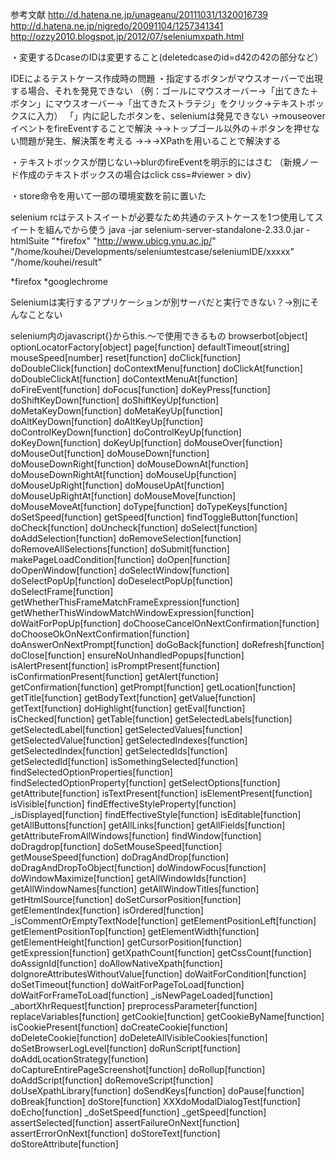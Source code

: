 参考文献
http://d.hatena.ne.jp/unageanu/20111031/1320016739
http://d.hatena.ne.jp/nigredo/20091104/1257341341
http://ozzy2010.blogspot.jp/2012/07/seleniumxpath.html

・変更するDcaseのIDは変更すること(deletedcaseのid=d42の42の部分など）

IDEによるテストケース作成時の問題
・指定するボタンがマウスオーバーで出現する場合、それを発見できない
（例：ゴールにマウスオーバー→「出てきた＋ボタン」にマウスオーバー→「出てきたストラテジ」をクリック→テキストボックスに入力）
「」内に記したボタンを、seleniumは発見できない
→mouseoverイベントをfireEventすることで解決
→→トップゴール以外の＋ボタンを押せない問題が発生、解決策を考える
→→→XPathを用いることで解決する

・テキストボックスが閉じない→blurのfireEventを明示的にはさむ
（新規ノード作成のテキストボックスの場合はclick css=#viewer > div）

・store命令を用いて一部の環境変数を前に置いた


selenium rcはテストスイートが必要なため共通のテストケースを1つ使用してスイートを組んでから使う
java -jar selenium-server-standalone-2.33.0.jar  -htmlSuite "*firefox" "http://www.ubicg.ynu.ac.jp/" "/home/kouhei/Developments/seleniumtestcase/seleniumIDE/xxxxx" "/home/kouhei/result"

*firefox
*googlechrome


Seleniumは実行するアプリケーションが別サーバだと実行できない？→別にそんなことない


selenium内のjavascript{}からthis.～で使用できるもの
browserbot[object] optionLocatorFactory[object] page[function] defaultTimeout[string] mouseSpeed[number] reset[function] doClick[function] doDoubleClick[function] doContextMenu[function] doClickAt[function] doDoubleClickAt[function] doContextMenuAt[function] doFireEvent[function] doFocus[function] doKeyPress[function] doShiftKeyDown[function] doShiftKeyUp[function] doMetaKeyDown[function] doMetaKeyUp[function] doAltKeyDown[function] doAltKeyUp[function] doControlKeyDown[function] doControlKeyUp[function] doKeyDown[function] doKeyUp[function] doMouseOver[function] doMouseOut[function] doMouseDown[function] doMouseDownRight[function] doMouseDownAt[function] doMouseDownRightAt[function] doMouseUp[function] doMouseUpRight[function] doMouseUpAt[function] doMouseUpRightAt[function] doMouseMove[function] doMouseMoveAt[function] doType[function] doTypeKeys[function] doSetSpeed[function] getSpeed[function] findToggleButton[function] doCheck[function] doUncheck[function] doSelect[function] doAddSelection[function] doRemoveSelection[function] doRemoveAllSelections[function] doSubmit[function] makePageLoadCondition[function] doOpen[function] doOpenWindow[function] doSelectWindow[function] doSelectPopUp[function] doDeselectPopUp[function] doSelectFrame[function] getWhetherThisFrameMatchFrameExpression[function] getWhetherThisWindowMatchWindowExpression[function] doWaitForPopUp[function] doChooseCancelOnNextConfirmation[function] doChooseOkOnNextConfirmation[function] doAnswerOnNextPrompt[function] doGoBack[function] doRefresh[function] doClose[function] ensureNoUnhandledPopups[function] isAlertPresent[function] isPromptPresent[function] isConfirmationPresent[function] getAlert[function] getConfirmation[function] getPrompt[function] getLocation[function] getTitle[function] getBodyText[function] getValue[function] getText[function] doHighlight[function] getEval[function] isChecked[function] getTable[function] getSelectedLabels[function] getSelectedLabel[function] getSelectedValues[function] getSelectedValue[function] getSelectedIndexes[function] getSelectedIndex[function] getSelectedIds[function] getSelectedId[function] isSomethingSelected[function] findSelectedOptionProperties[function] findSelectedOptionProperty[function] getSelectOptions[function] getAttribute[function] isTextPresent[function] isElementPresent[function] isVisible[function] findEffectiveStyleProperty[function] _isDisplayed[function] findEffectiveStyle[function] isEditable[function] getAllButtons[function] getAllLinks[function] getAllFields[function] getAttributeFromAllWindows[function] findWindow[function] doDragdrop[function] doSetMouseSpeed[function] getMouseSpeed[function] doDragAndDrop[function] doDragAndDropToObject[function] doWindowFocus[function] doWindowMaximize[function] getAllWindowIds[function] getAllWindowNames[function] getAllWindowTitles[function] getHtmlSource[function] doSetCursorPosition[function] getElementIndex[function] isOrdered[function] _isCommentOrEmptyTextNode[function] getElementPositionLeft[function] getElementPositionTop[function] getElementWidth[function] getElementHeight[function] getCursorPosition[function] getExpression[function] getXpathCount[function] getCssCount[function] doAssignId[function] doAllowNativeXpath[function] doIgnoreAttributesWithoutValue[function] doWaitForCondition[function] doSetTimeout[function] doWaitForPageToLoad[function] doWaitForFrameToLoad[function] _isNewPageLoaded[function] _abortXhrRequest[function] preprocessParameter[function] replaceVariables[function] getCookie[function] getCookieByName[function] isCookiePresent[function] doCreateCookie[function] doDeleteCookie[function] doDeleteAllVisibleCookies[function] doSetBrowserLogLevel[function] doRunScript[function] doAddLocationStrategy[function] doCaptureEntirePageScreenshot[function] doRollup[function] doAddScript[function] doRemoveScript[function] doUseXpathLibrary[function] doSendKeys[function] doPause[function] doBreak[function] doStore[function] XXXdoModalDialogTest[function] doEcho[function] _doSetSpeed[function] _getSpeed[function] assertSelected[function] assertFailureOnNext[function] assertErrorOnNext[function] doStoreText[function] doStoreAttribute[function]
